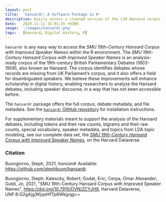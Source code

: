 ```yaml
---
layout: post
title:  'hansardr: A Software Package in R'
description: Easily access a cleaned version of the c19 Hansard corpus with improved speaker names in the R environment. 
date:   2020-11-11 15:01:35 +0300
image:  '/images/hansardr.png'
tags:   [Hansard, Digital History, R]
---
```


`hansardr` is any easy way to access the _SMU 19th-Century Hansard Corpus with Improved Speaker Names_ within the R environment. The _SMU 19th-Century Hansard Corpus with Improved Speaker Names_ is an analysis-ready corpus of the 19th-century British Parliamentary Debates (1803-1909), also known as Hansard. The corpus identifies debates whose records are missing from UK Parliament’s corpus, and it also offers a field for disambiguated speakers. We believe these improvements will enhance scholarship in digital history, enabling researchers to analyze the Hansard debates, including speaker discourse, in a way that has not been accessible before. 

The `hansardr` package offers the full corpus, debate metadata, and file metadata. See the [`hansardr` GitHub repository](https://github.com/stephbuon/hansardr) for installation instructions.

For supplementary materials meant to support the analysis of the Hansard debates, including tokens and their raw counts, bigrams and their raw counts, special vocabulary, speaker metadata, and topics from LDA topic modeling, see our complete data set, the [_SMU 19th-Century Hansard Corpus with Improved Speaker Names_](https://dataverse.harvard.edu/dataset.xhtml?persistentId=doi:10.7910/DVN/ZCYJH8), on the Harvard Dataverse.

### Citation

Buongiorno, Steph, 2021, _hansardr_ Available: https://github.com/stephbuon/hansardr. 

Buongiorno, Steph; Kalescky, Robert; Godat, Eric; Cerpa, Omar Alexander; Guldi, Jo, 2021, "SMU 
  19th-Century Hansard Corpus with Improved Speaker Names", 
  https://doi.org/10.7910/DVN/ZCYJH8, Harvard Dataverse, 
  UNF:6:G2gAjg3KjqxHfTp6Wkjyqg== 
